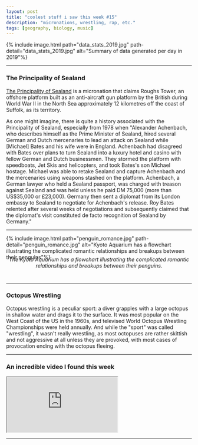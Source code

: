```yaml
---
layout: post
title: "coolest stuff i saw this week #15"
description: "micronations, wrestling, rap, etc."
tags: [geography, biology, music]
---
```


{% include image.html path="data_stats_2019.jpg" path-detail="data_stats_2019.jpg" alt="Summary of data generated per day in 2019"%}
  
---

### **The Principality of Sealand**

[The Principality of Sealand](https://en.wikipedia.org/wiki/Principality_of_Sealand) is a micronation that claims Roughs Tower, an offshore platform built as an anti-aircraft gun platform by the British during World War II in the North Sea approximately 12 kilometres off the coast of Suffolk, as its territory.

As one might imagine, there is quite a history associated with the Principality of Sealand, especially from 1978 when "Alexander Achenbach, who describes himself as the Prime Minister of Sealand, hired several German and Dutch mercenaries to lead an attack on Sealand while [Michael] Bates and his wife were in England. Achenbach had disagreed with Bates over plans to turn Sealand into a luxury hotel and casino with fellow German and Dutch businessmen. They stormed the platform with speedboats, Jet Skis and helicopters, and took Bates's son Michael hostage. Michael was able to retake Sealand and capture Achenbach and the mercenaries using weapons stashed on the platform. Achenbach, a German lawyer who held a Sealand passport, was charged with treason against Sealand and was held unless he paid DM 75,000 (more than US$35,000 or £23,000). Germany then sent a diplomat from its London embassy to Sealand to negotiate for Achenbach's release. Roy Bates relented after several weeks of negotiations and subsequently claimed that the diplomat's visit constituted de facto recognition of Sealand by Germany."

---

{% include image.html path="penguin_romance.jpg" path-detail="penguin_romance.jpg" alt="Kyoto Aquarium has a flowchart illustrating the complicated romantic relationships and breakups between their penguins"%}
<p style="margin:0; text-align: center;margin: 0;top: -25px;position: relative;"><em>The Kyoto Aquarium has a flowchart illustrating the complicated romantic relationships and breakups between their penguins.</em></p>
  

---

### Octopus Wrestling  
  
Octopus wrestling is a peculiar sport: a diver grapples with a large octopus in shallow water and drags it to the surface. It was most popular on the West Coast of the US in the 1960s, and televised World Octopus Wrestling Championships were held annually. And while the "sport" was called "wrestling", it wasn't really wrestling, as most octopuses are rather skittish and not aggressive at all unless they are provoked, with most cases of provocation ending with the octopus fleeing.

---
### **An incredible video I found this week**

<div class="embed-responsive embed-responsive-16by9">
<iframe src="https://www.youtube.com/embed/3la8bsi4P-c?modestbranding=1&autohide=1&showinfo=0&controls=1" allowfullscreen></iframe>
</div>

---

  
